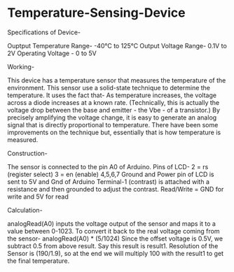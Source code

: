 # Temperature-Sensing-Device

Specifications of Device-

Ouptput Temperature Range- -40℃ to 125℃
Output Voltage Range- 0.1V to 2V
Operating Voltage - 0 to 5V

Working- 

This device has a temperature sensor that measures the temperature of the environment. This sensor use a solid-state technique to determine the temperature. It uses the fact that- As temperature increases, the voltage across a diode increases at a known rate. (Technically, this is actually the voltage drop between the base and emitter - the Vbe - of a transistor.) By precisely amplifying the voltage change, it is easy to generate an analog signal that is directly proportional to temperature. There have been some improvements on the technique but, essentially that is how temperature is measured. 

Construction-

The sensor is connected to the pin A0 of Arduino. Pins of LCD-
2 = rs (register select)
3 = en  (enable)
4,5,6,7
Ground and Power pin of LCD is sent to 5V and Gnd of Arduino
Terminal-1 (contrast) is attached with a resistance and then grounded to adjust the contrast.
Read/Write = GND for write and 5V for read

Calculation- 

analogRead(A0) inputs the voltage output of the sensor and maps it to a value between 0-1023. To convert it back to the real voltage coming from the sensor- analogRead(A0) * (5/1024)
Since the offset voltage is 0.5V, we subtract 0.5 from above result. Say this result is result1.
Resolution of the Sensor is (190/1.9), so at the end we will multiply 100 with the result1 to get the final temperature.




